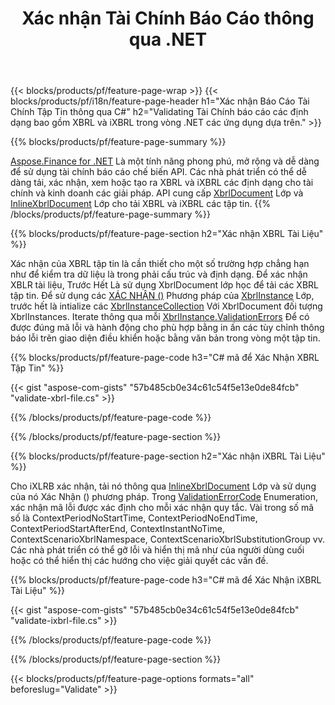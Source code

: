﻿---
title: Xác nhận Tài Chính Báo Cáo thông qua .NET
url: /vi/net/validate/
description:  C# mã để xác nhận Tài Chính báo cáo trong XBRL và iXBRL các tập tin thông qua .NET thư viện.
---
{{< blocks/products/pf/feature-page-wrap >}}
{{< blocks/products/pf/i18n/feature-page-header h1="Xác nhận Báo Cáo Tài Chính Tập Tin thông qua C#" h2="Validating Tài Chính báo cáo các định dạng bao gồm XBRL và iXBRL trong vòng .NET các ứng dụng dựa trên." >}}

{{% blocks/products/pf/feature-page-summary %}}

[Aspose.Finance for .NET](https://products.aspose.com/finance/net/) Là một tính năng phong phú, mở rộng và dễ dàng để sử dụng tài chính báo cáo chế biến API. Các nhà phát triển có thể dễ dàng tải, xác nhận, xem hoặc tạo ra XBRL và iXBRL các định dạng cho tài chính và kinh doanh các giải pháp. API cung cấp [XbrlDocument](https://apireference.aspose.com/finance/net/aspose.finance.xbrl/xbrldocument) Lớp và  [InlineXbrlDocument](https://apireference.aspose.com/finance/net/aspose.finance.xbrl.inline/inlinexbrldocument) Lớp cho tải XBRL và iXBRL các tập tin.
{{% /blocks/products/pf/feature-page-summary %}}

{{% blocks/products/pf/feature-page-section h2="Xác nhận XBRL Tài Liệu" %}}

Xác nhận của XBRL tập tin là cần thiết cho một số trường hợp chẳng hạn như để kiểm tra dữ liệu là trong phải cấu trúc và định dạng. Để xác nhận XBLR tài liệu, Trước Hết Là sử dụng XbrlDocument lớp học để tải các XBRL tập tin. Để sử dụng các [XÁC NHẬN ()](https://apireference.aspose.com/finance/net/aspose.finance.xbrl/xbrlinstance/methods/validate) Phương pháp của [XbrlInstance](https://apireference.aspose.com/finance/net/aspose.finance.xbrl/xbrlinstance) Lớp, trước hết là intialize các [XbrlInstanceCollection](https://apireference.aspose.com/finance/net/aspose.finance.xbrl/xbrlinstancecollection) Với XbrlDocument đối tượng XbrlInstances. Iterate thông qua mỗi [XbrlInstance.ValidationErrors](https://apireference.aspose.com/finance/net/aspose.finance.xbrl/xbrlinstance/properties/validationerrors) Để có được đúng mã lỗi và hành động cho phù hợp bằng in ấn các tùy chỉnh thông báo lỗi trên giao diện điều khiển hoặc bằng văn bản trong vòng một tập tin.

{{% blocks/products/pf/feature-page-code h3="C# mã để Xác Nhận XBRL Tập Tin" %}}

{{< gist "aspose-com-gists" "57b485cb0e34c61c54f5e13e0de84fcb" "validate-xbrl-file.cs" >}} 

{{% /blocks/products/pf/feature-page-code %}}

{{% /blocks/products/pf/feature-page-section %}}

{{% blocks/products/pf/feature-page-section h2="Xác nhận iXBRL Tài Liệu" %}}

Cho iXLRB xác nhận, tải nó thông qua [InlineXbrlDocument](https://apireference.aspose.com/finance/net/aspose.finance.xbrl.inline/inlinexbrldocument) Lớp và sử dụng của nó Xác Nhận () phương pháp. Trong [ValidationErrorCode](https://apireference.aspose.com/finance/net/aspose.finance.xbrl.validator/validationerrorcode) Enumeration, xác nhận mã lỗi được xác định cho mỗi xác nhận quy tắc. Vài trong số mã số là ContextPeriodNoStartTime, ContextPeriodNoEndTime, ContextPeriodStartAfterEnd, ContextInstantNoTime, ContextScenarioXbrlNamespace, ContextScenarioXbrlSubstitutionGroup vv. Các nhà phát triển có thể gỡ lỗi và hiển thị mã như của người dùng cuối hoặc có thể hiển thị các hướng cho việc giải quyết các vấn đề.

{{% blocks/products/pf/feature-page-code h3="C# mã để Xác Nhận iXBRL Tài Liệu" %}}

{{< gist "aspose-com-gists" "57b485cb0e34c61c54f5e13e0de84fcb" "validate-ixbrl-file.cs" >}}

{{% /blocks/products/pf/feature-page-code %}}

{{% /blocks/products/pf/feature-page-section %}}

{{< blocks/products/pf/feature-page-options formats="all" beforeslug="Validate" >}}